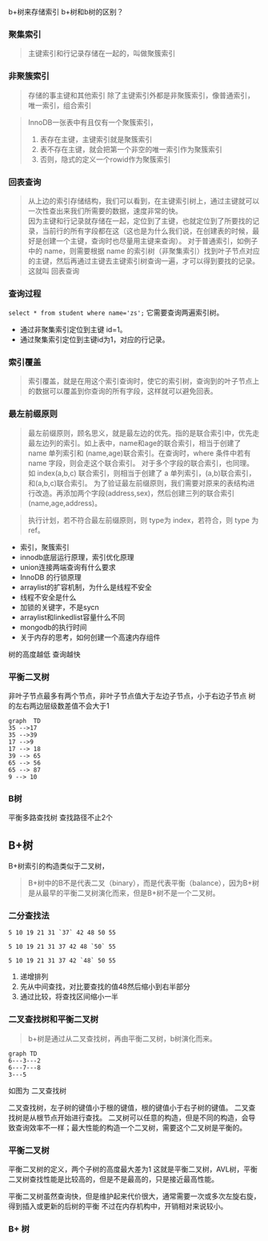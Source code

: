 b+树来存储索引
b+树和b树的区别？

### 聚集索引
> 主键索引和行记录存储在一起的，叫做聚簇索引
### 非聚簇索引
> 存储的事主键和其他索引
> 除了主键索引外都是非聚簇索引，像普通索引，唯一索引，组合索引

> InnoDB一张表中有且仅有一个聚簇索引，
> 1. 表存在主键，主键索引就是聚簇索引
> 2. 表不存在主键，就会把第一个非空的唯一索引作为聚簇索引
> 3. 否则，隐式的定义一个rowid作为聚簇索引

### 回表查询
> 从上边的索引存储结构，我们可以看到，在主键索引树上，通过主键就可以一次性查出来我们所需要的数据，速度非常的快。  
> 因为主键和行记录就存储在一起，定位到了主键，也就定位到了所要找的记录，当前行的所有字段都在这（这也是为什么我们说，在创建表的时候，最好是创建一个主键，查询时也尽量用主键来查询）。
> 对于普通索引，如例子中的 name，则需要根据 name 的索引树（非聚集索引）找到叶子节点对应的主键，然后再通过主键去主键索引树查询一遍，才可以得到要找的记录。这就叫 回表查询
### 查询过程
 `select * from student where name='zs';`
 它需要查询两遍索引树。
- 通过非聚集索引定位到主键 id=1。
- 通过聚集索引定位到主键id为1，对应的行记录。
### 索引覆盖
> 索引覆盖，就是在用这个索引查询时，使它的索引树，查询到的叶子节点上的数据可以覆盖到你查询的所有字段，这样就可以避免回表。

### 最左前缀原则
> 最左前缀原则，顾名思义，就是最左边的优先。指的是联合索引中，优先走最左边列的索引。如上表中，name和age的联合索引，相当于创建了 name 单列索引和 (name,age)联合索引。在查询时，where 条件中若有 name 字段，则会走这个联合索引。
对于多个字段的联合索引，也同理。如 index(a,b,c) 联合索引，则相当于创建了 a 单列索引，(a,b)联合索引，和(a,b,c)联合索引。
为了验证最左前缀原则，我们需要对原来的表结构进行改造。再添加两个字段(address,sex)，然后创建三列的联合索引(name,age,address)。

> 执行计划，若不符合最左前缀原则，则 type为 index，若符合，则 type 为 ref。


- 索引，聚簇索引
- innodb底层运行原理，索引优化原理
- union连接两端查询有什么要求
- InnoDB 的行锁原理
- arraylist的扩容机制，为什么是线程不安全
- 线程不安全是什么
- 加锁的关键字，不是sycn
- arraylist和linkedlist容量什么不同
- mongodb的执行时间
- 关于内存的思考，如何创建一个高速内存组件

树的高度越低 查询越快
### 平衡二叉树
非叶子节点最多有两个节点，非叶子节点值大于左边子节点，小于右边子节点
树的左右两边层级数差值不会大于1 
```mermaid
graph  TD
35 -->17
35 -->39
17 -->9
17 --> 18
39 --> 65
65 --> 56 
65 --> 87
9 --> 10
```

### B树
平衡多路查找树 查找路径不止2个

## B+树
B+树索引的构造类似于二叉树，
> B+树中的B不是代表二叉（binary），而是代表平衡（balance），因为B+树是从最早的平衡二叉树演化而来，但是B+树不是一个二叉树。

### 二分查找法
```text
5 10 19 21 31 `37` 42 48 50 55
                
5 10 19 21 31 37 42 48 `50` 55

5 10 19 21 31 37 42 `48` 50 55
```
1. 递增排列
2. 先从中间查找，对比要查找的值48然后缩小到右半部分
3. 通过比较，将查找区间缩小一半

### 二叉查找树和平衡二叉树
> b+树是通过从二叉查找树，再由平衡二叉树，b树演化而来。

```mermaid
graph TD
6---3---2
6---7---8
3---5
```
如图为 二叉查找树

二叉查找树，左子树的键值小于根的键值，根的键值小于右子树的键值。
二叉查找树是从根节点开始进行查找。
二叉树可以任意的构造，但是不同的构造，会导致查询效率不一样；最大性能的构造一个二叉树，需要这个二叉树是平衡的。

### 平衡二叉树
平衡二叉树的定义，两个子树的高度最大差为1
这就是平衡二叉树，AVL树，平衡二叉树查找性能是比较高的，但是不是最高的，只是接近最高性能。

平衡二叉树虽然查询快，但是维护起来代价很大，通常需要一次或多次左旋右旋，得到插入或更新的后树的平衡
不过在内存机构中，开销相对来说较小。

### B+ 树



